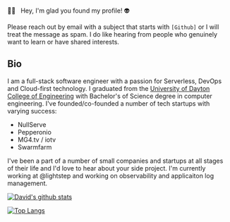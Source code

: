 👋🏻 &nbsp; Hey, I'm glad you found my profile! :alien:

Please reach out by email with a subject that starts with `[Github]` or I will treat the message as spam.
I do like hearing from people who genuinely want to learn or have shared interests.

## Bio

I am a full-stack software engineer with a passion for Serverless, DevOps and Cloud-first technology.
I graduated from the [University of Dayton College of Engineering](https://udayton.edu/engineering/) with Bachelor's of Science degree in computer engineering.
I've founded/co-founded a number of tech startups with varying success:

* NullServe
* Pepperonio
* MG4.tv / iotv
* Swarmfarm


I've been a part of a number of small companies and startups at all stages of their life and I'd love to hear about your side project.
I'm currently working at @lightstep and working on observability and applicaiton log management.

[![David's github stats](https://github-readme-stats.vercel.app/api?username=davidjfelix&count_private=true)](https://github.com/anuraghazra/github-readme-stats)

[![Top Langs](https://github-readme-stats.vercel.app/api/top-langs/?username=davidjfelix&hide=css,objective-c)](https://github.com/anuraghazra/github-readme-stats)

<!--
**DavidJFelix/DavidJFelix** is a ✨ _special_ ✨ repository because its `README.md` (this file) appears on your GitHub profile.

Here are some ideas to get you started:
-->
